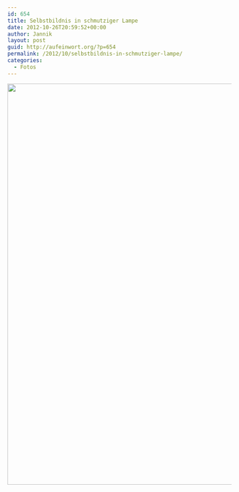 ```yaml
---
id: 654
title: Selbstbildnis in schmutziger Lampe
date: 2012-10-26T20:59:52+00:00
author: Jannik
layout: post
guid: http://aufeinwort.org/?p=654
permalink: /2012/10/selbstbildnis-in-schmutziger-lampe/
categories:
  - Fotos
---
```

[<img src="http://res.cloudinary.com/aufeinwort-org/image/upload/h_392,w_696/v1382562665/P1030953_ayu2o0.jpg" alt="" title="P1030953" width="900" class="aligncenter size-large wp-image-655" />](http://res.cloudinary.com/aufeinwort-org/image/upload/v1382562665/P1030953_ayu2o0.jpg)